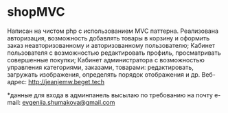# shopMVC

Написан на чистом php с использованием MVC паттерна. 
Реализована авторизация, возможность добавлять товары в корзину и оформить заказ неавторизованному и авторизованному пользователю; 
Кабинет пользователя с возможностью редактировать профиль, просматривать совершенные покупки; 
Кабинет администратора с возможностью управления категориями, заказами, товарами: редактировать, загружать изображения, определять порядок отображения и др. 
Веб-адрес: http://jeanjemw.beget.tech

*данные для входа в админпанель высылаю по требованию на почту
e-mail: evgeniia.shumakova@gmail.com
